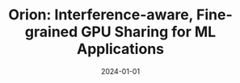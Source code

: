 ---
title: "Orion: Interference-aware, Fine-grained GPU Sharing for ML Applications"
collection: publications
permalink: /publication/2024-orion
date: 2024-01-01
venue: 'Proceedings of the Nineteenth European Conference on Computer Systems (EuroSys 2024)'
paperurl: 'http://fotstrt.github.io/'
citation: '<b>Foteini Strati</b>, Xianzhe Ma, Ana Klimovic, In Proceedings of the Nineteenth European Conference on Computer Systems (EuroSys 2024) (To appear)'
---